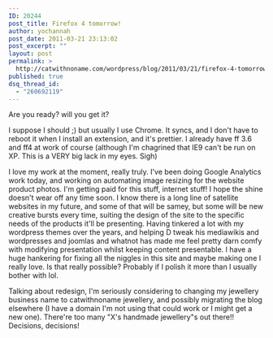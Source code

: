 ```yaml
---
ID: 20244
post_title: Firefox 4 tomorrow!
author: yochannah
post_date: 2011-03-21 23:13:02
post_excerpt: ""
layout: post
permalink: >
  http://catwithnoname.com/wordpress/blog/2011/03/21/firefox-4-tomorrow/
published: true
dsq_thread_id:
  - "260692119"
---
```

Are you ready? will you get it?

I suppose I should ;) but usually I use Chrome. It syncs, and I don't have to reboot it when I install an extension, and it's prettier. I already have ff 3.6 and ff4 at work of course (although I'm chagrined that IE9 can't be run on XP. This is a VERY big lack in my eyes. Sigh)

I love my work at the moment, really truly. I've been doing Google Analytics work today, and working on automating image resizing for the website product photos. I'm getting paid for this stuff, internet stuff! I hope the shine doesn't wear off any time soon. I know there is a long line of satellite websites in my future, and some of that will be samey, but some will be new creative bursts every time, suiting the design of the site to the specific needs of the products it'll be presenting. Having tinkered a lot with my wordpress themes over the years, and helping D tweak his mediawikis and wordpresses and joomlas and whatnot has made me feel pretty darn comfy with modifying presentation whilst keeping content presentable. I have a huge hankering for fixing all the niggles in this site and maybe making one I really love. Is that really possible? Probably if I polish it more than I usually bother with lol.

Talking about redesign, I'm seriously considering to changing my jewellery business name to catwithnoname jewellery, and possibly migrating the blog elsewhere (I have a domain I'm not using that could work or I might get a new one). There're too many "X's handmade jewellery"s out there!! Decisions, decisions!